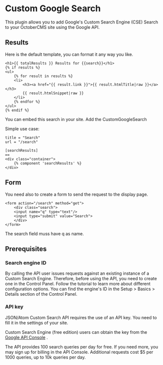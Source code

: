 # Custom Google Search
This plugin allows you to add Google's Custom Search Engine (CSE) Search to your OctoberCMS site using the Google API.


## Results
Here is the default template, you can format it any way you like.

```
<h1>{{ totalResults }} Results for {{search}}</h1>
{% if results %}
<ul>
    {% for result in results %}
    <li>
        <h3><a href="{{ result.link }}">{{ result.htmlTitle|raw }}</a></h3>
        {{ result.htmlSnippet|raw }}
    </li>
    {% endfor %}
</ul>
{% endif %}
```

You can embed this search in your site. Add the CustomGoogleSearch

Simple use case:
```
title = "Search"
url = "/search"

[searchResults]
==
<div class="container">
    {% component 'searchResults' %}
</div>
```

## Form
You need also to create a form to send the request to the display page.
```
<form action="/search" method="get">
	<div class="search">
	<input name="q" type="text"/>
	<input type="submit" value="Search">
	</div>
</form>
```
The search field muss have q as name.

## Prerequisites


### Search engine ID

By calling the API user issues requests against an existing instance of a Custom Search Engine. Therefore, before using the API, you need to create one in the Control Panel. Follow the tutorial to learn more about different configuration options. You can find the engine's ID in the Setup > Basics > Details section of the Control Panel.

### API key

JSON/Atom Custom Search API requires the use of an API key. You need to fill it in the settings of your site.

Custom Search Engine (free edition) users can obtain the key from the [Google API Console](https://console.developers.google.com/) .

The API provides 100 search queries per day for free. If you need more, you may sign up for billing in the API Console. Additional requests cost $5 per 1000 queries, up to 10k queries per day.